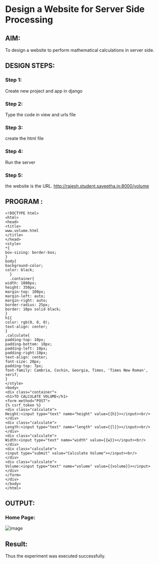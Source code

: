 # Design a Website for Server Side Processing

## AIM:
To design a website to perform mathematical calculations in server side.

## DESIGN STEPS:

### Step 1:
Create new project and app in django

### Step 2:
Type the code in view and urls file



### Step 3:
create the html file



### Step 4:
Run the server 



### Step 5:
the website is the URL. http://rajesh.student.saveetha.in:8000/volume

## PROGRAM :
```
<!DOCTYPE html>
<html>
<head>
<title>
www.volume.html
</title>
</head>
<style>
*{
box-sizing: border-box;
}
body{
background-color;
color: black;
  }
  .container{
width: 1080px;
height: 350px;
margin-top: 100px;
margin-left: auto;
margin-right: auto;
border-radius: 25px;
border: 10px solid black;
}
h1{
color: rgb(0, 0, 0);
text-align: center;
}
.calculate{
padding-top: 10px;
padding-bottom: 10px;
padding-left: 10px;
padding-right:10px;
text-align: center;
font-size: 20px;
padding-top: 7px;
font-family: Cambria, Cochin, Georgia, Times, 'Times New Roman', serif;
}
</style>
<body>
<div class="container">
<h1>TO CALCULATE VOLUME</h1>
<form method="POST">
{% csrf_token %}
<div class="calculate">
Height:<input type="text" name="height" value={{h}}></input><br/>
</div>
<div class="calculate">
Length:<input type="text" name="length" value={{l}}></input><br/>
</div>
<div class="calculate">
Width:<input type="text" name="width" value={{w}}></input><br/>
</div>
<div class="calculate">
<input type="submit" value="Calculate Volume"></input><br/>
</div>
<div class="calculate">
Volume:<input type="text" name="volume" value={{volume}}></input>
</div>
</form>
</div>
</body>
</html>
```

## OUTPUT:

### Home Page:
![image](https://github.com/Rajeshanbu/serversideprocessing/assets/118924713/a78166f7-c185-4fb1-921b-4340dc3dc490)


## Result:
Thus the experiment was executed successfully.

